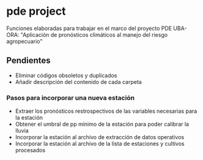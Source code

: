 # pde project
Funciones elaboradas para trabajar en el marco del proyecto PDE UBA-ORA: "Aplicación de pronósticos climáticos al manejo del riesgo agropecuario"


## Pendientes
- Eliminar códigos obsoletos y duplicados
- Añadir descripción del contenido de cada carpeta

### Pasos para incorporar una nueva estación
- Extraer los pronósticos restrospectivos de las variables necesarias para la estación
- Obtener el umbral de pp mínimo de la estación para poder calibrar la lluvia
- Incorporar la estación al archivo de extracción de datos operativos
- Incorporar la estación al archivo de la lista de estaciones y cultivos procesados


